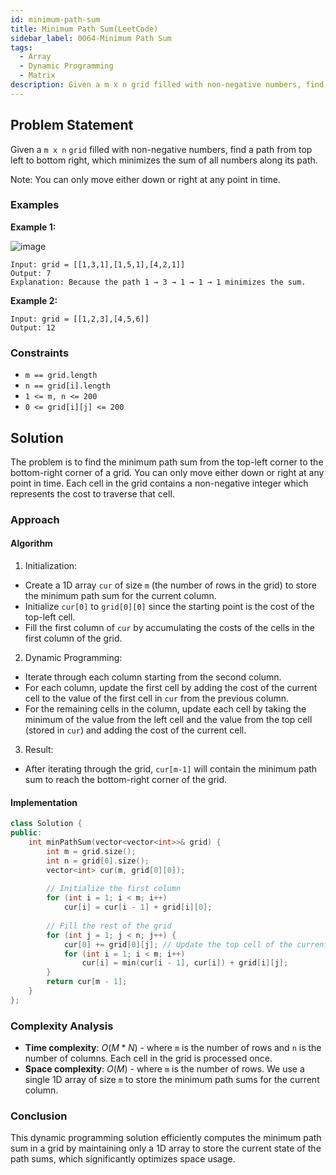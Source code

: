 ```yaml
---
id: minimum-path-sum
title: Minimum Path Sum(LeetCode)
sidebar_label: 0064-Minimum Path Sum
tags:
  - Array
  - Dynamic Programming
  - Matrix
description: Given a m x n grid filled with non-negative numbers, find a path from top left to bottom right, which minimizes the sum of all numbers along its path.
---
```


## Problem Statement

Given a `m x n` `grid` filled with non-negative numbers, find a path from top left to bottom right, which minimizes the sum of all numbers along its path.

Note: You can only move either down or right at any point in time.

### Examples

**Example 1:**

![image](https://github.com/PradnyaGaitonde/codeharborhub.github.io/assets/116059908/bd64e41b-d13f-4309-992a-2e6e6cae1bad)

```plaintext
Input: grid = [[1,3,1],[1,5,1],[4,2,1]]
Output: 7
Explanation: Because the path 1 → 3 → 1 → 1 → 1 minimizes the sum.
```

**Example 2:**

```plaintext
Input: grid = [[1,2,3],[4,5,6]]
Output: 12
```

### Constraints

- `m == grid.length`
- `n == grid[i].length`
- `1 <= m, n <= 200`
- `0 <= grid[i][j] <= 200`

## Solution

The problem is to find the minimum path sum from the top-left corner to the bottom-right corner of a grid. You can only move either down or right at any point in time. Each cell in the grid contains a non-negative integer which represents the cost to traverse that cell.

### Approach 

#### Algorithm

1. Initialization:
* Create a 1D array `cur` of size `m` (the number of rows in the grid) to store the minimum path sum for the current column.
* Initialize `cur[0]` to `grid[0][0]` since the starting point is the cost of the top-left cell.
* Fill the first column of `cur` by accumulating the costs of the cells in the first column of the grid.
2. Dynamic Programming:
* Iterate through each column starting from the second column.
* For each column, update the first cell by adding the cost of the current cell to the value of the first cell in `cur` from the previous column.
* For the remaining cells in the column, update each cell by taking the minimum of the value from the left cell and the value from the top cell (stored in `cur`) and adding the cost of the current cell.
3. Result:
* After iterating through the grid, `cur[m-1]` will contain the minimum path sum to reach the bottom-right corner of the grid.

#### Implementation

```C++
class Solution {
public:
    int minPathSum(vector<vector<int>>& grid) {
        int m = grid.size();
        int n = grid[0].size();
        vector<int> cur(m, grid[0][0]);
        
        // Initialize the first column
        for (int i = 1; i < m; i++)
            cur[i] = cur[i - 1] + grid[i][0]; 
        
        // Fill the rest of the grid
        for (int j = 1; j < n; j++) {
            cur[0] += grid[0][j]; // Update the top cell of the current column
            for (int i = 1; i < m; i++)
                cur[i] = min(cur[i - 1], cur[i]) + grid[i][j];
        }
        return cur[m - 1];
    }
};
```

### Complexity Analysis

- **Time complexity**: $O(M*N)$ - where `m` is the number of rows and `n` is the number of columns. Each cell in the grid is processed once.
- **Space complexity**: $O(M)$ -  where `m` is the number of rows. We use a single 1D array of size `m` to store the minimum path sums for the current column.

### Conclusion

This dynamic programming solution efficiently computes the minimum path sum in a grid by maintaining only a 1D array to store the current state of the path sums, which significantly optimizes space usage.

